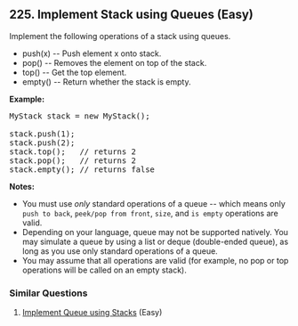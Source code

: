 <!--|This file generated by command(leetcode description); DO NOT EDIT.    |-->
<!--+----------------------------------------------------------------------+-->
<!--|@author    Openset <openset.wang@gmail.com>                           |-->
<!--|@link      https://github.com/openset                                 |-->
<!--|@home      https://github.com/openset/leetcode                        |-->
<!--+----------------------------------------------------------------------+-->

## 225. Implement Stack using Queues (Easy)

<p>Implement the following operations of a stack using queues.</p>

<ul>
	<li>push(x) -- Push element x onto stack.</li>
	<li>pop() -- Removes the element on top of the stack.</li>
	<li>top() -- Get the top element.</li>
	<li>empty() -- Return whether the stack is empty.</li>
</ul>

<p><b>Example:</b></p>

<pre>
MyStack stack = new MyStack();

stack.push(1);
stack.push(2);  
stack.top();   // returns 2
stack.pop();   // returns 2
stack.empty(); // returns false</pre>

<p><b>Notes:</b></p>

<ul>
	<li>You must use <i>only</i> standard operations of a queue -- which means only <code>push to back</code>, <code>peek/pop from front</code>, <code>size</code>, and <code>is empty</code> operations are valid.</li>
	<li>Depending on your language, queue may not be supported natively. You may simulate a queue by using a list or deque (double-ended queue), as long as you use only standard operations of a queue.</li>
	<li>You may assume that all operations are valid (for example, no pop or top operations will be called on an empty stack).</li>
</ul>


### Similar Questions
  1. [Implement Queue using Stacks](https://github.com/openset/leetcode/tree/master/problems/implement-queue-using-stacks) (Easy)
